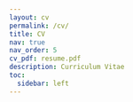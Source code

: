 ```yaml
---
layout: cv
permalink: /cv/
title: CV
nav: true
nav_order: 5
cv_pdf: resume.pdf
description: Curriculum Vitae
toc:
  sidebar: left
---
```

